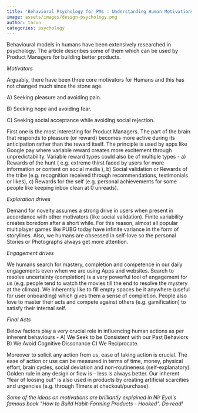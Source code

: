 ```yaml
---
title: 'Behavioral Psychology for PMs : Understanding Human Motivations and Inner-Drives'
image: assets/images/design-psychology.png
author: tarun
categories: psychology
---
```


Behavioural models in humans have been extensively researched in psychology. The article describes some of them which can be used by Product Managers for building better products. 

*Motivators*

Arguably, there have been three core motivators for Humans and this has not changed much since the stone age. 

A) Seeking pleasure and avoiding pain.

B) Seeking hope and avoiding fear.

C) Seeking social acceptance while avoiding social rejection.

First one is the most interesting for Product Managers. The part of the brain that responds to pleasure (or reward) becomes more active during its anticipation rather than the reward itself. The principle is used by apps like Google pay where variable reward creates more excitement through unpredictability.
Variable reward types could also be of multiple types - a) Rewards of the hunt ( e.g. extreme thirst faced by users for more information or content on social media ), b) Social validation or Rewards of the tribe (e.g. recognition received through recommendations, testimonials or likes), c) Rewards for the self (e.g. personal achievements for some people like keeping inbox clean at 0 unreads).

*Exploration drives*

Demand for novelty assumes a strong drive in users when present in accordance with other motivators (like social validation). Finite variability creates boredom after a short while. For this reason, almost all popular multiplayer games like PUBG today have infinite variance in the form of storylines. Also, we humans are obsessed in self-love so the personal Stories or Photographs always get more attention.

*Engagement drives*

We humans search for mastery, completion and competence in our daily engagements even when we are using Apps and websites. Search to resolve uncertainty (completion) is a very powerful tool of engagement for us (e.g. people  tend to watch the movies till the end to resolve the mystery at the climax). We inherently like to fill empty spaces be it anywhere (useful for user onboarding) which gives them a sense of completion. People also love to master their acts and compete against others (e.g. gamification) to satisfy their internal self. 

*Final Acts*

Below factors play a very crucial role in influencing human actions as per inherent behaviours -
A) We Seek to be Consistent with  our Past Behaviors
B) We Avoid Cognitive Dissonance
C) We Reciprocate.

Moreover to solicit any action from us, ease of taking action is crucial. The ease of action or use can be measured in terms of time, money, physical effort, brain cycles, social deviation and non-routineness (self-explanatory). Golden rule in any design or flow is - less is always better. Our inherent "fear of loosing out" is also used in products by creating artificial scarcities and urgencies (e.g. through Timers at checkout/purchase).

 *Some of the ideas on motivations are brilliantly explained in Nir Eyal's famous book "How to Build Habit-Forming Products - Hooked". Do read!*